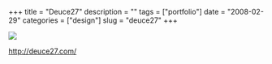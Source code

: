 +++
title = "Deuce27"
description = ""
tags = ["portfolio"]
date = "2008-02-29"
categories = ["design"]
slug = "deuce27"
+++


 

  <div id="screens-thumbs" class="clearfix">
    <div class="txt-center" id="design-submission"><a href="http://deuce27.com/"><img id='bluga-thumbnail-856' class='bluga-thumbnail large' src='http://media.konigi.com/bluga/
wt47f2790fdb270_0.jpg'/></a></div>  
  </div>   
<p><a href="http://deuce27.com/">http://deuce27.com/</a></p>




